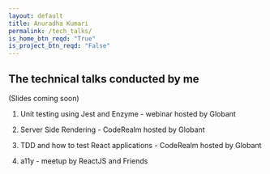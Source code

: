 ```yaml
---
layout: default
title: Anuradha Kumari
permalink: /tech_talks/
is_home_btn_reqd: "True"
is_project_btn_reqd: "False"
---
```


## The technical talks conducted by me
(Slides coming soon)

1. Unit testing using Jest and Enzyme - webinar hosted by Globant

2. Server Side Rendering - CodeRealm hosted by Globant
   
   
2. TDD and how to test React applications - CodeRealm hosted by Globant
   
   
3. a11y - meetup by ReactJS and Friends
